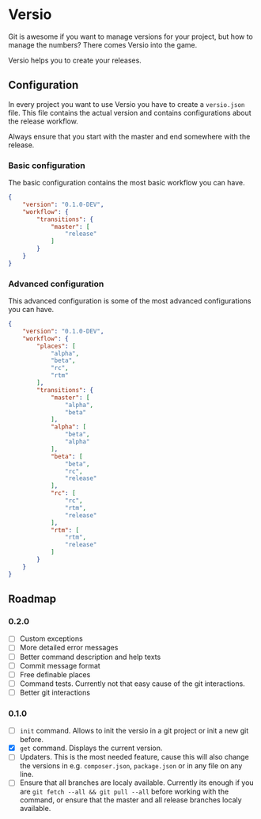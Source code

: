 
# Versio

Git is awesome if you want to manage versions for your project, but how to manage the numbers?
There comes Versio into the game.

Versio helps you to create your releases.

## Configuration

In every project you want to use Versio you have to create a `versio.json` file.
This file contains the actual version and contains configurations about the release workflow.

Always ensure that you start with the master and end somewhere with the release.

### Basic configuration

The basic configuration contains the most basic workflow you can have.

```json
{
    "version": "0.1.0-DEV",
    "workflow": {
        "transitions": {
            "master": [
                "release"
            ]
        }
    }
}
```

### Advanced configuration

This advanced configuration is some of the most advanced configurations you can have.

```json
{
    "version": "0.1.0-DEV",
    "workflow": {
        "places": [
            "alpha",
            "beta",
            "rc",
            "rtm"
        ],
        "transitions": {
            "master": [
                "alpha",
                "beta"
            ],
            "alpha": [
                "beta",
                "alpha"
            ],
            "beta": [
                "beta",
                "rc",
                "release"
            ],
            "rc": [
                "rc",
                "rtm",
                "release"
            ],
            "rtm": [
                "rtm",
                "release"
            ]
        }
    }
}
```

## Roadmap

### 0.2.0

- [ ] Custom exceptions
- [ ] More detailed error messages
- [ ] Better command description and help texts
- [ ] Commit message format
- [ ] Free definable places
- [ ] Command tests. Currently not that easy cause of the git interactions.
- [ ] Better git interactions

### 0.1.0

- [ ] `init` command. Allows to init the versio in a git project or init a new git before.
- [x] `get` command. Displays the current version.
- [ ] Updaters. This is the most needed feature, cause this will also change the versions in e.g. `composer.json`, `package.json` or in any file on any line.
- [ ] Ensure that all branches are localy available. Currently its enough if you are `git fetch --all && git pull --all` before working with the command, or ensure that the master and all release branches localy available.
